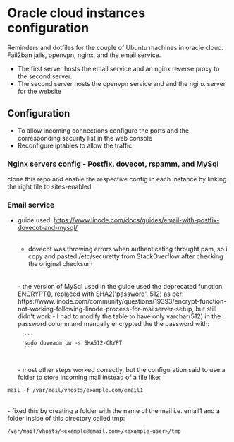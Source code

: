 # Oracle cloud instances configuration

Reminders and dotfiles for the couple of Ubuntu machines in oracle cloud. 
Fail2ban jails, openvpn, nginx, and the email service.

* The first server hosts the email service and an nginx reverse proxy to the second server.
* The second server hosts the openvpn service and and the nginx server for the website

## Configuration
- To allow incoming connections configure the ports and the corresponding security list in the web console
- Reconfigure iptables to allow the traffic


### Nginx servers config - Postfix, dovecot, rspamm, and MySql
clone this repo and enable the respective config in each instance
by linking the right file to sites-enabled

### Email service
* guide used: https://www.linode.com/docs/guides/email-with-postfix-dovecot-and-mysql/
  <br/>
  <br/>
    - dovecot was throwing errors when authenticating throught pam, so i copy and pasted /etc/securetty from StackOverflow
    after checking the original checksum
  <br/>
  <br/>
    - the version of MySql used in the guide used the deprecated function ENCRYPT(), replaced with SHA2('password', 512)
    as per: https://www.linode.com/community/questions/19393/encrypt-function-not-working-following-linode-process-for-mailserver-setup,
    but still didn't work
        - I had to modify the table to have only varchar(512) in the password column and manually encrypted the the password with:

        ```
        sudo doveadm pw -s SHA512-CRYPT
        ```
  <br/>
    - most other steps worked correctly, but the configuration said to use a folder to store incoming mail instead of a file like:

```
mail -f /var/mail/vhosts/example.com/email1
```
  <br/>
    - fixed this by creating a folder with the name of the mail i.e. email1 and a folder inside of this directory called tmp:

```
/var/mail/vhosts/<example@email.com>/<example-user>/tmp
```
